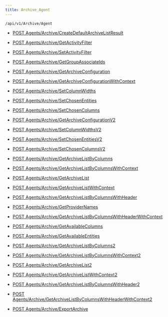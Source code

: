 ```yaml
---
title: Archive_Agent
---
```


```http
/api/v1/Archive/Agent
```

* [POST Agents/Archive/CreateDefaultArchiveListResult](v1ArchiveAgent_CreateDefaultArchiveListResult.md)

* [POST Agents/Archive/GetActivityFilter](v1ArchiveAgent_GetActivityFilter.md)

* [POST Agents/Archive/SetActivityFilter](v1ArchiveAgent_SetActivityFilter.md)

* [POST Agents/Archive/GetGroupAssociateIds](v1ArchiveAgent_GetGroupAssociateIds.md)

* [POST Agents/Archive/GetArchiveConfiguration](v1ArchiveAgent_GetArchiveConfiguration.md)

* [POST Agents/Archive/GetArchiveConfigurationWithContext](v1ArchiveAgent_GetArchiveConfigurationWithContext.md)

* [POST Agents/Archive/SetColumnWidths](v1ArchiveAgent_SetColumnWidths.md)

* [POST Agents/Archive/SetChosenEntities](v1ArchiveAgent_SetChosenEntities.md)

* [POST Agents/Archive/SetChosenColumns](v1ArchiveAgent_SetChosenColumns.md)

* [POST Agents/Archive/GetArchiveConfigurationV2](v1ArchiveAgent_GetArchiveConfigurationV2.md)

* [POST Agents/Archive/SetColumnWidthsV2](v1ArchiveAgent_SetColumnWidthsV2.md)

* [POST Agents/Archive/SetChosenEntitiesV2](v1ArchiveAgent_SetChosenEntitiesV2.md)

* [POST Agents/Archive/SetChosenColumnsV2](v1ArchiveAgent_SetChosenColumnsV2.md)

* [POST Agents/Archive/GetArchiveListByColumns](v1ArchiveAgent_GetArchiveListByColumns.md)

* [POST Agents/Archive/GetArchiveListByColumnsWithContext](v1ArchiveAgent_GetArchiveListByColumnsWithContext.md)

* [POST Agents/Archive/GetArchiveList](v1ArchiveAgent_GetArchiveList.md)

* [POST Agents/Archive/GetArchiveListWithContext](v1ArchiveAgent_GetArchiveListWithContext.md)

* [POST Agents/Archive/GetArchiveListByColumnsWithHeader](v1ArchiveAgent_GetArchiveListByColumnsWithHeader.md)

* [POST Agents/Archive/GetProviderNames](v1ArchiveAgent_GetProviderNames.md)

* [POST Agents/Archive/GetArchiveListByColumnsWithHeaderWithContext](v1ArchiveAgent_GetArchiveListByColumnsWithHeaderWithContext.md)

* [POST Agents/Archive/GetAvailableColumns](v1ArchiveAgent_GetAvailableColumns.md)

* [POST Agents/Archive/GetAvailableEntities](v1ArchiveAgent_GetAvailableEntities.md)

* [POST Agents/Archive/GetArchiveListByColumns2](v1ArchiveAgent_GetArchiveListByColumns2.md)

* [POST Agents/Archive/GetArchiveListByColumnsWithContext2](v1ArchiveAgent_GetArchiveListByColumnsWithContext2.md)

* [POST Agents/Archive/GetArchiveList2](v1ArchiveAgent_GetArchiveList2.md)

* [POST Agents/Archive/GetArchiveListWithContext2](v1ArchiveAgent_GetArchiveListWithContext2.md)

* [POST Agents/Archive/GetArchiveListByColumnsWithHeader2](v1ArchiveAgent_GetArchiveListByColumnsWithHeader2.md)

* [POST Agents/Archive/GetArchiveListByColumnsWithHeaderWithContext2](v1ArchiveAgent_GetArchiveListByColumnsWithHeaderWithContext2.md)

* [POST Agents/Archive/ExportArchive](v1ArchiveAgent_ExportArchive.md)
